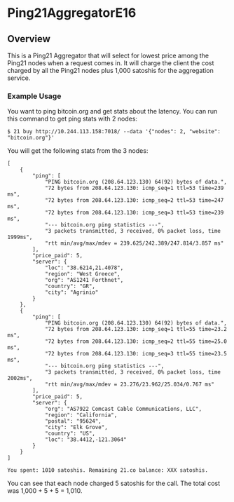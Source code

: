 # Ping21AggregatorE16

## Overview
This is a Ping21 Aggregator that will select for lowest price among the Ping21 nodes when a request comes in.  It will charge the client the
cost charged by all the Ping21 nodes plus 1,000 satoshis for the aggregation service.

### Example Usage
You want to ping bitcoin.org and get stats about the latency.  You can run this command to get ping stats with 2 nodes:
```
$ 21 buy http://10.244.113.158:7018/ --data '{"nodes": 2, "website": "bitcoin.org"}'
```
You will get the following stats from the 3 nodes:
```
[
    {
        "ping": [
            "PING bitcoin.org (208.64.123.130) 64(92) bytes of data.",
            "72 bytes from 208.64.123.130: icmp_seq=1 ttl=53 time=239 ms",
            "72 bytes from 208.64.123.130: icmp_seq=2 ttl=53 time=247 ms",
            "72 bytes from 208.64.123.130: icmp_seq=3 ttl=53 time=239 ms",
            "--- bitcoin.org ping statistics ---",
            "3 packets transmitted, 3 received, 0% packet loss, time 1999ms",
            "rtt min/avg/max/mdev = 239.625/242.389/247.814/3.857 ms"
        ],
        "price_paid": 5,
        "server": {
            "loc": "38.6214,21.4078",
            "region": "West Greece",
            "org": "AS1241 Forthnet",
            "country": "GR",
            "city": "Agrinio"
        }
    },
    {
        "ping": [
            "PING bitcoin.org (208.64.123.130) 64(92) bytes of data.",
            "72 bytes from 208.64.123.130: icmp_seq=1 ttl=55 time=23.2 ms",
            "72 bytes from 208.64.123.130: icmp_seq=2 ttl=55 time=25.0 ms",
            "72 bytes from 208.64.123.130: icmp_seq=3 ttl=55 time=23.5 ms",
            "--- bitcoin.org ping statistics ---",
            "3 packets transmitted, 3 received, 0% packet loss, time 2002ms",
            "rtt min/avg/max/mdev = 23.276/23.962/25.034/0.767 ms"
        ],
        "price_paid": 5,
        "server": {
            "org": "AS7922 Comcast Cable Communications, LLC",
            "region": "California",
            "postal": "95624",
            "city": "Elk Grove",
            "country": "US",
            "loc": "38.4412,-121.3064"
        }
    }
]

You spent: 1010 satoshis. Remaining 21.co balance: XXX satoshis.
```
You can see that each node charged 5 satoshis for the call.  The total cost was 1,000 + 5 + 5 = 1,010.
